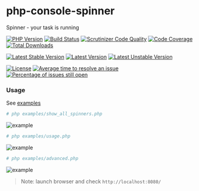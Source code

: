 # php-console-spinner
Spinner - your task is running

[![PHP Version](https://img.shields.io/packagist/php-v/alecrabbit/php-console-spinner.svg)](https://php.net/)
[![Build Status](https://travis-ci.com/alecrabbit/php-console-spinner.svg?branch=master)](https://travis-ci.com/alecrabbit/php-console-spinner)
[![Scrutinizer Code Quality](https://scrutinizer-ci.com/g/alecrabbit/php-console-spinner/badges/quality-score.png?b=master)](https://scrutinizer-ci.com/g/alecrabbit/php-console-spinner/?branch=master)
[![Code Coverage](https://scrutinizer-ci.com/g/alecrabbit/php-console-spinner/badges/coverage.png?b=master)](https://scrutinizer-ci.com/g/alecrabbit/php-console-spinner/?branch=master)
[![Total Downloads](https://poser.pugx.org/alecrabbit/php-console-spinner/downloads)](https://packagist.org/packages/alecrabbit/php-console-spinner)

[![Latest Stable Version](https://poser.pugx.org/alecrabbit/php-console-spinner/v/stable)](https://packagist.org/packages/alecrabbit/php-console-spinner)
[![Latest Version](https://img.shields.io/packagist/v/alecrabbit/php-console-spinner.svg)](https://packagist.org/packages/alecrabbit/php-console-spinner)
[![Latest Unstable Version](https://poser.pugx.org/alecrabbit/php-console-spinner/v/unstable)](https://packagist.org/packages/alecrabbit/php-console-spinner)

[![License](https://poser.pugx.org/alecrabbit/php-console-spinner/license)](https://packagist.org/packages/alecrabbit/php-console-spinner)
[![Average time to resolve an issue](http://isitmaintained.com/badge/resolution/alecrabbit/php-console-spinner.svg)](http://isitmaintained.com/project/alecrabbit/php-console-spinner "Average time to resolve an issue")
[![Percentage of issues still open](http://isitmaintained.com/badge/open/alecrabbit/php-console-spinner.svg)](http://isitmaintained.com/project/alecrabbit/php-console-spinner "Percentage of issues still open")

### Usage
See [examples](https://github.com/alecrabbit/php-console-spinner/tree/master/examples)
```bash
# php examples/show_all_spinners.php
```
![example](https://raw.githubusercontent.com/alecrabbit/php-console-spinner/master/docs/images/demo_000.gif)
```bash
# php examples/usage.php
```
![example](https://raw.githubusercontent.com/alecrabbit/php-console-spinner/master/docs/images/demo.gif)
```bash
# php examples/advanced.php
```
![example](https://raw.githubusercontent.com/alecrabbit/php-console-spinner/master/docs/images/advanced.gif)

> Note: launch browser and check `http://localhost:8080/`